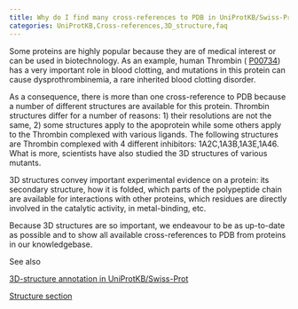 ```yaml
---
title: Why do I find many cross-references to PDB in UniProtKB/Swiss-Prot?
categories: UniProtKB,Cross-references,3D_structure,faq
---
```


Some proteins are highly popular because they are of medical interest or can be used in biotechnology. As an example, human Thrombin ( [P00734](http://www.uniprot.org/uniprot/P00734)) has a very important role in blood clotting, and mutations in this protein can cause dysprothrombinemia, a rare inherited blood clotting disorder.

As a consequence, there is more than one cross-reference to PDB because a number of different structures are available for this protein. Thrombin structures differ for a number of reasons: 1) their resolutions are not the same, 2) some structures apply to the apoprotein while some others apply to the Thrombin complexed with various ligands. The following structures are Thrombin complexed with 4 different inhibitors: 1A2C,1A3B,1A3E,1A46. What is more, scientists have also studied the 3D structures of various mutants.

3D structures convey important experimental evidence on a protein: its secondary structure, how it is folded, which parts of the polypeptide chain are available for interactions with other proteins, which residues are directly involved in the catalytic activity, in metal-binding, etc.

Because 3D structures are so important, we endeavour to be as up-to-date as possible and to show all available cross-references to PDB from proteins in our knowledgebase.

See also

[3D-structure annotation in UniProtKB/Swiss-Prot](http://www.uniprot.org/help/3d%2Dstructure%5Fannotation%5Fin%5Fswiss%2Dprot)

[Structure section](http://www.uniprot.org/help/structure%5Fsection)